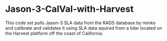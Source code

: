 # Jason-3-CalVal-with-Harvest
This code set pulls Jason-3 SLA data from the RADS database by remko and calibrate and validates it using SLA data aquired from a lidar located on the Harvest platform off the coast of California.
